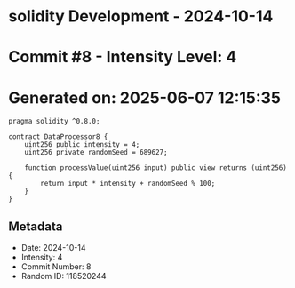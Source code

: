 ﻿# solidity Development - 2024-10-14
# Commit #8 - Intensity Level: 4
# Generated on: 2025-06-07 12:15:35
```solidity
pragma solidity ^0.8.0;

contract DataProcessor8 {
    uint256 public intensity = 4;
    uint256 private randomSeed = 689627;

    function processValue(uint256 input) public view returns (uint256) {
        return input * intensity + randomSeed % 100;
    }
}
```
## Metadata
- Date: 2024-10-14
- Intensity: 4
- Commit Number: 8
- Random ID: 118520244
